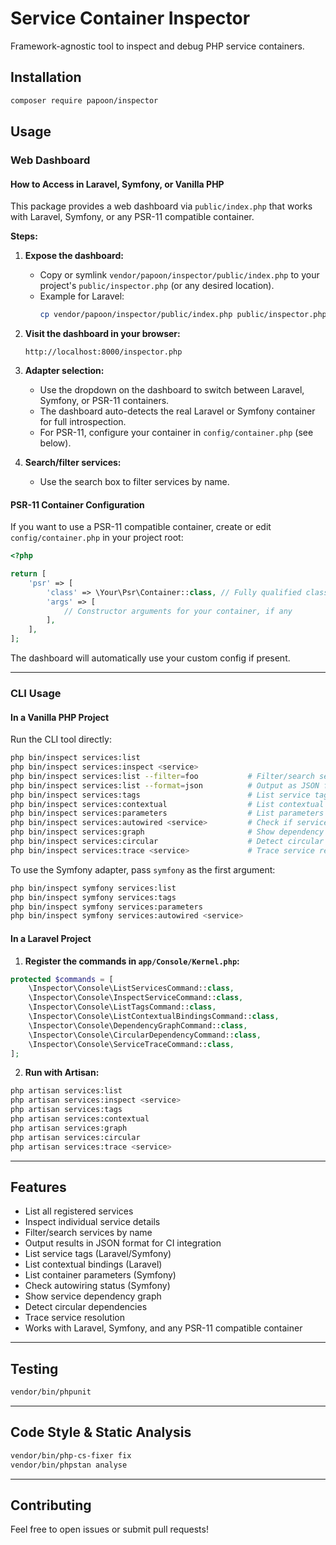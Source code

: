 # Service Container Inspector

Framework-agnostic tool to inspect and debug PHP service containers.

## Installation

```bash
composer require papoon/inspector
```

## Usage

### Web Dashboard

#### How to Access in Laravel, Symfony, or Vanilla PHP

This package provides a web dashboard via `public/index.php` that works with Laravel, Symfony, or any PSR-11 compatible container.

**Steps:**

1. **Expose the dashboard:**
   - Copy or symlink `vendor/papoon/inspector/public/index.php` to your project's `public/inspector.php` (or any desired location).
   - Example for Laravel:
     ```bash
     cp vendor/papoon/inspector/public/index.php public/inspector.php
     ```

2. **Visit the dashboard in your browser:**
   ```
   http://localhost:8000/inspector.php
   ```

3. **Adapter selection:**
   - Use the dropdown on the dashboard to switch between Laravel, Symfony, or PSR-11 containers.
   - The dashboard auto-detects the real Laravel or Symfony container for full introspection.
   - For PSR-11, configure your container in `config/container.php` (see below).

4. **Search/filter services:**
   - Use the search box to filter services by name.

#### PSR-11 Container Configuration

If you want to use a PSR-11 compatible container, create or edit `config/container.php` in your project root:

```php
<?php

return [
    'psr' => [
        'class' => \Your\Psr\Container::class, // Fully qualified class name
        'args' => [
            // Constructor arguments for your container, if any
        ],
    ],
];
```

The dashboard will automatically use your custom config if present.

---

### CLI Usage

#### In a Vanilla PHP Project

Run the CLI tool directly:

```bash
php bin/inspect services:list
php bin/inspect services:inspect <service>
php bin/inspect services:list --filter=foo           # Filter/search services
php bin/inspect services:list --format=json          # Output as JSON for CI
php bin/inspect services:tags                        # List service tags (Laravel/Symfony)
php bin/inspect services:contextual                  # List contextual bindings (Laravel)
php bin/inspect services:parameters                  # List parameters (Symfony)
php bin/inspect services:autowired <service>         # Check if service is autowired (Symfony)
php bin/inspect services:graph                       # Show dependency graph
php bin/inspect services:circular                    # Detect circular dependencies
php bin/inspect services:trace <service>             # Trace service resolution
```

To use the Symfony adapter, pass `symfony` as the first argument:

```bash
php bin/inspect symfony services:list
php bin/inspect symfony services:tags
php bin/inspect symfony services:parameters
php bin/inspect symfony services:autowired <service>
```

#### In a Laravel Project

1. **Register the commands in `app/Console/Kernel.php`:**

```php
protected $commands = [
    \Inspector\Console\ListServicesCommand::class,
    \Inspector\Console\InspectServiceCommand::class,
    \Inspector\Console\ListTagsCommand::class,
    \Inspector\Console\ListContextualBindingsCommand::class,
    \Inspector\Console\DependencyGraphCommand::class,
    \Inspector\Console\CircularDependencyCommand::class,
    \Inspector\Console\ServiceTraceCommand::class,
];
```

2. **Run with Artisan:**

```bash
php artisan services:list
php artisan services:inspect <service>
php artisan services:tags
php artisan services:contextual
php artisan services:graph
php artisan services:circular
php artisan services:trace <service>
```

---

## Features

- List all registered services
- Inspect individual service details
- Filter/search services by name
- Output results in JSON format for CI integration
- List service tags (Laravel/Symfony)
- List contextual bindings (Laravel)
- List container parameters (Symfony)
- Check autowiring status (Symfony)
- Show service dependency graph
- Detect circular dependencies
- Trace service resolution
- Works with Laravel, Symfony, and any PSR-11 compatible container

---

## Testing

```bash
vendor/bin/phpunit
```

---

## Code Style & Static Analysis

```bash
vendor/bin/php-cs-fixer fix
vendor/bin/phpstan analyse
```

---

## Contributing

Feel free to open issues or submit pull requests!